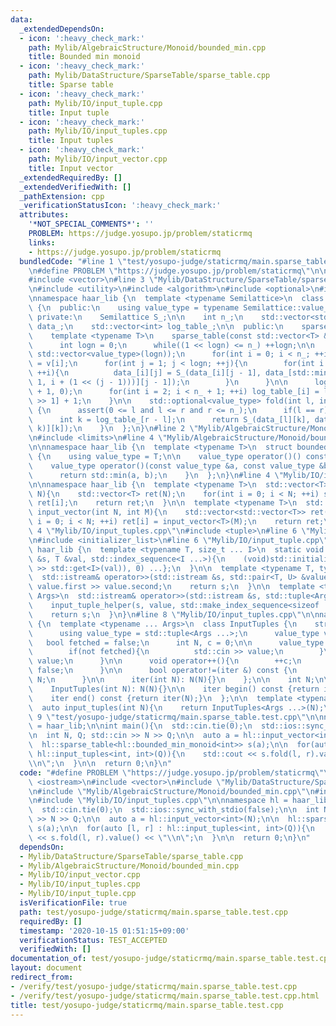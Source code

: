 ```yaml
---
data:
  _extendedDependsOn:
  - icon: ':heavy_check_mark:'
    path: Mylib/AlgebraicStructure/Monoid/bounded_min.cpp
    title: Bounded min monoid
  - icon: ':heavy_check_mark:'
    path: Mylib/DataStructure/SparseTable/sparse_table.cpp
    title: Sparse table
  - icon: ':heavy_check_mark:'
    path: Mylib/IO/input_tuple.cpp
    title: Input tuple
  - icon: ':heavy_check_mark:'
    path: Mylib/IO/input_tuples.cpp
    title: Input tuples
  - icon: ':heavy_check_mark:'
    path: Mylib/IO/input_vector.cpp
    title: Input vector
  _extendedRequiredBy: []
  _extendedVerifiedWith: []
  _pathExtension: cpp
  _verificationStatusIcon: ':heavy_check_mark:'
  attributes:
    '*NOT_SPECIAL_COMMENTS*': ''
    PROBLEM: https://judge.yosupo.jp/problem/staticrmq
    links:
    - https://judge.yosupo.jp/problem/staticrmq
  bundledCode: "#line 1 \"test/yosupo-judge/staticrmq/main.sparse_table.test.cpp\"\
    \n#define PROBLEM \"https://judge.yosupo.jp/problem/staticrmq\"\n\n#include <iostream>\n\
    #include <vector>\n#line 3 \"Mylib/DataStructure/SparseTable/sparse_table.cpp\"\
    \n#include <utility>\n#include <algorithm>\n#include <optional>\n#include <cassert>\n\
    \nnamespace haar_lib {\n  template <typename Semilattice>\n  class sparse_table\
    \ {\n  public:\n    using value_type = typename Semilattice::value_type;\n\n \
    \ private:\n    Semilattice S_;\n\n    int n_;\n    std::vector<std::vector<value_type>>\
    \ data_;\n    std::vector<int> log_table_;\n\n  public:\n    sparse_table(){}\n\
    \    template <typename T>\n    sparse_table(const std::vector<T> &v): n_(v.size()){\n\
    \      int logn = 0;\n      while((1 << logn) <= n_) ++logn;\n\n      data_.assign(n_,\
    \ std::vector<value_type>(logn));\n      for(int i = 0; i < n_; ++i) data_[i][0]\
    \ = v[i];\n      for(int j = 1; j < logn; ++j){\n        for(int i = 0; i < n_;\
    \ ++i){\n          data_[i][j] = S_(data_[i][j - 1], data_[std::min<int>(n_ -\
    \ 1, i + (1 << (j - 1)))][j - 1]);\n        }\n      }\n\n      log_table_.assign(n_\
    \ + 1, 0);\n      for(int i = 2; i < n_ + 1; ++i) log_table_[i] = log_table_[i\
    \ >> 1] + 1;\n    }\n\n    std::optional<value_type> fold(int l, int r) const\
    \ {\n      assert(0 <= l and l <= r and r <= n_);\n      if(l == r) return std::nullopt;\n\
    \      int k = log_table_[r - l];\n      return S_(data_[l][k], data_[r - (1 <<\
    \ k)][k]);\n    }\n  };\n}\n#line 2 \"Mylib/AlgebraicStructure/Monoid/bounded_min.cpp\"\
    \n#include <limits>\n#line 4 \"Mylib/AlgebraicStructure/Monoid/bounded_min.cpp\"\
    \n\nnamespace haar_lib {\n  template <typename T>\n  struct bounded_min_monoid\
    \ {\n    using value_type = T;\n\n    value_type operator()() const {return std::numeric_limits<T>::max();}\n\
    \    value_type operator()(const value_type &a, const value_type &b) const {\n\
    \      return std::min(a, b);\n    }\n  };\n}\n#line 4 \"Mylib/IO/input_vector.cpp\"\
    \n\nnamespace haar_lib {\n  template <typename T>\n  std::vector<T> input_vector(int\
    \ N){\n    std::vector<T> ret(N);\n    for(int i = 0; i < N; ++i) std::cin >>\
    \ ret[i];\n    return ret;\n  }\n\n  template <typename T>\n  std::vector<std::vector<T>>\
    \ input_vector(int N, int M){\n    std::vector<std::vector<T>> ret(N);\n    for(int\
    \ i = 0; i < N; ++i) ret[i] = input_vector<T>(M);\n    return ret;\n  }\n}\n#line\
    \ 4 \"Mylib/IO/input_tuples.cpp\"\n#include <tuple>\n#line 6 \"Mylib/IO/input_tuples.cpp\"\
    \n#include <initializer_list>\n#line 6 \"Mylib/IO/input_tuple.cpp\"\n\nnamespace\
    \ haar_lib {\n  template <typename T, size_t ... I>\n  static void input_tuple_helper(std::istream\
    \ &s, T &val, std::index_sequence<I ...>){\n    (void)std::initializer_list<int>{(void(s\
    \ >> std::get<I>(val)), 0) ...};\n  }\n\n  template <typename T, typename U>\n\
    \  std::istream& operator>>(std::istream &s, std::pair<T, U> &value){\n    s >>\
    \ value.first >> value.second;\n    return s;\n  }\n\n  template <typename ...\
    \ Args>\n  std::istream& operator>>(std::istream &s, std::tuple<Args ...> &value){\n\
    \    input_tuple_helper(s, value, std::make_index_sequence<sizeof ... (Args)>());\n\
    \    return s;\n  }\n}\n#line 8 \"Mylib/IO/input_tuples.cpp\"\n\nnamespace haar_lib\
    \ {\n  template <typename ... Args>\n  class InputTuples {\n    struct iter {\n\
    \      using value_type = std::tuple<Args ...>;\n      value_type value;\n   \
    \   bool fetched = false;\n      int N, c = 0;\n\n      value_type operator*(){\n\
    \        if(not fetched){\n          std::cin >> value;\n        }\n        return\
    \ value;\n      }\n\n      void operator++(){\n        ++c;\n        fetched =\
    \ false;\n      }\n\n      bool operator!=(iter &) const {\n        return c <\
    \ N;\n      }\n\n      iter(int N): N(N){}\n    };\n\n    int N;\n\n  public:\n\
    \    InputTuples(int N): N(N){}\n\n    iter begin() const {return iter(N);}\n\
    \    iter end() const {return iter(N);}\n  };\n\n  template <typename ... Args>\n\
    \  auto input_tuples(int N){\n    return InputTuples<Args ...>(N);\n  }\n}\n#line\
    \ 9 \"test/yosupo-judge/staticrmq/main.sparse_table.test.cpp\"\n\nnamespace hl\
    \ = haar_lib;\n\nint main(){\n  std::cin.tie(0);\n  std::ios::sync_with_stdio(false);\n\
    \n  int N, Q; std::cin >> N >> Q;\n\n  auto a = hl::input_vector<int>(N);\n\n\
    \  hl::sparse_table<hl::bounded_min_monoid<int>> s(a);\n\n  for(auto [l, r] :\
    \ hl::input_tuples<int, int>(Q)){\n    std::cout << s.fold(l, r).value() << \"\
    \\n\";\n  }\n\n  return 0;\n}\n"
  code: "#define PROBLEM \"https://judge.yosupo.jp/problem/staticrmq\"\n\n#include\
    \ <iostream>\n#include <vector>\n#include \"Mylib/DataStructure/SparseTable/sparse_table.cpp\"\
    \n#include \"Mylib/AlgebraicStructure/Monoid/bounded_min.cpp\"\n#include \"Mylib/IO/input_vector.cpp\"\
    \n#include \"Mylib/IO/input_tuples.cpp\"\n\nnamespace hl = haar_lib;\n\nint main(){\n\
    \  std::cin.tie(0);\n  std::ios::sync_with_stdio(false);\n\n  int N, Q; std::cin\
    \ >> N >> Q;\n\n  auto a = hl::input_vector<int>(N);\n\n  hl::sparse_table<hl::bounded_min_monoid<int>>\
    \ s(a);\n\n  for(auto [l, r] : hl::input_tuples<int, int>(Q)){\n    std::cout\
    \ << s.fold(l, r).value() << \"\\n\";\n  }\n\n  return 0;\n}\n"
  dependsOn:
  - Mylib/DataStructure/SparseTable/sparse_table.cpp
  - Mylib/AlgebraicStructure/Monoid/bounded_min.cpp
  - Mylib/IO/input_vector.cpp
  - Mylib/IO/input_tuples.cpp
  - Mylib/IO/input_tuple.cpp
  isVerificationFile: true
  path: test/yosupo-judge/staticrmq/main.sparse_table.test.cpp
  requiredBy: []
  timestamp: '2020-10-15 01:51:15+09:00'
  verificationStatus: TEST_ACCEPTED
  verifiedWith: []
documentation_of: test/yosupo-judge/staticrmq/main.sparse_table.test.cpp
layout: document
redirect_from:
- /verify/test/yosupo-judge/staticrmq/main.sparse_table.test.cpp
- /verify/test/yosupo-judge/staticrmq/main.sparse_table.test.cpp.html
title: test/yosupo-judge/staticrmq/main.sparse_table.test.cpp
---
```

